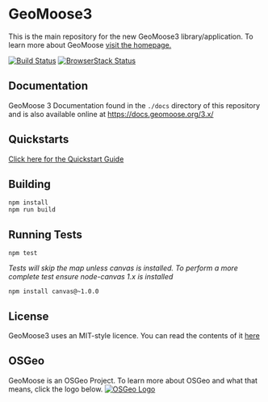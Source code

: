 # GeoMoose3

This is the main repository for the new GeoMoose3 library/application. To learn more about GeoMoose [visit the homepage.](http://www.geomoose.org)

[![Build Status](https://api.travis-ci.org/geomoose/gm3.svg?branch=main)](https://travis-ci.org/geomoose/gm3)
[![BrowserStack Status](https://api.browserstack.com/automate/badge.svg?badge_key=cERGdUNyMFlMOEhKbW5OeEtlTm9LS212UVoxNlYyWHdpS2ZHMGpFUExDOD0tLTFOYnBBWHk0Nkdodk5xNlFUZnZiSEE9PQ==--65689ed559d4b9f50fa15a378d55d5a5c2f3d254)](https://api.browserstack.com/automate/public-build/cERGdUNyMFlMOEhKbW5OeEtlTm9LS212UVoxNlYyWHdpS2ZHMGpFUExDOD0tLTFOYnBBWHk0Nkdodk5xNlFUZnZiSEE9PQ==--65689ed559d4b9f50fa15a378d55d5a5c2f3d254)


## Documentation

GeoMoose 3 Documentation found in the `./docs` directory of this repository and is also available online at https://docs.geomoose.org/3.x/


## Quickstarts

[Click here for the Quickstart Guide](https://docs.geomoose.org/3.x/quickstarts/index.html)


## Building

```
npm install
npm run build
```

## Running Tests

```
npm test
```

*Tests will skip the map unless canvas is installed. To perform a more complete test ensure node-canvas 1.x is installed*

```
npm install canvas@~1.0.0
```

## License

GeoMoose3 uses an MIT-style licence. You can read the contents of it [here](./LICENSE)

## OSGeo
GeoMoose is an OSGeo Project. To learn more about OSGeo and what that means, click the logo below.
[![OSGeo Logo](https://www.geomoose.org/_static/osgeo.png)](http://www.osgeo.org/)
